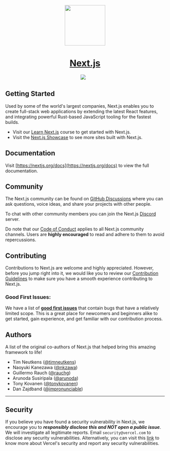 <p align="center">
  <a href="https://nextjs.org">
    <picture>
      <source media="(prefers-color-scheme: dark)" srcset="https://assets.vercel.com/image/upload/v1662130559/nextjs/Icon_dark_background.png">
      <img src="https://assets.vercel.com/image/upload/v1662130559/nextjs/Icon_light_background.png" height="128">
    </picture>
    <h1 align="center">Next.js</h1>
  </a>
</p>

<p align="center">
  <a aria-label="Vercel logo" href="https://vercel.com"><img src="https://img.shields.io/badge/MADE%20BY%20Vercel-000000.svg?style=for-the-badge&logo=Vercel&labelColor=000"></a>
  <a aria-label="NPM version" href="https://www.npmjs.com/package/next"><img alt="" src="https://img.shields.io/npm/v/next.svg?style=for-the-badge&labelColor=000000"></a>
  <a aria-label="License" href="https://github.com/vercel/next.js/blob/canary/license.md"><img alt="" src="https://img.shields.io/npm/l/next.svg?style=for-the-badge&labelColor=000000"></a>
  <a aria-label="Join the community on GitHub" href="https://github.com/vercel/next.js/discussions"><img alt="" src="https://img.shields.io/badge/Join%20the%20community-blueviolet.svg?style=for-the-badge&logo=Next.js&labelColor=000000&logoWidth=20"></a>
</p>

## Getting Started

Used by some of the world's largest companies, Next.js enables you to create full-stack web applications by extending the latest React features, and integrating powerful Rust-based JavaScript tooling for the fastest builds.

- Visit our [Learn Next.js](https://nextjs.org/learn) course to get started with Next.js.
- Visit the [Next.js Showcase](https://nextjs.org/showcase) to see more sites built with Next.js.

## Documentation

Visit [https://nextjs.org/docs](https://nextjs.org/docs) to view the full documentation.

## Community

The Next.js community can be found on [GitHub Discussions](https://github.com/vercel/next.js/discussions) where you can ask questions, voice ideas, and share your projects with other people.

To chat with other community members you can join the Next.js [Discord](https://nextjs.org/discord) server.

Do note that our [Code of Conduct](https://github.com/vercel/next.js/blob/canary/CODE_OF_CONDUCT.md) applies to all Next.js community channels. Users are **highly encouraged** to read and adhere to them to avoid repercussions.

## Contributing

Contributions to Next.js are welcome and highly appreciated. However, before you jump right into it, we would like you to review our [Contribution Guidelines](/contributing.md) to make sure you have a smooth experience contributing to Next.js.

### Good First Issues:

We have a list of **[good first issues](https://github.com/vercel/next.js/labels/good%20first%20issue)** that contain bugs that have a relatively limited scope. This is a great place for newcomers and beginners alike to get started, gain experience, and get familiar with our contribution process.

## Authors

A list of the original co-authors of Next.js that helped bring this amazing framework to life!

- Tim Neutkens ([@timneutkens](https://x.com/timneutkens))
- Naoyuki Kanezawa ([@nkzawa](https://x.com/nkzawa))
- Guillermo Rauch ([@rauchg](https://x.com/rauchg))
- Arunoda Susiripala ([@arunoda](https://x.com/arunoda))
- Tony Kovanen ([@tonykovanen](https://x.com/tonykovanen))
- Dan Zajdband ([@impronunciable](https://x.com/impronunciable))

---

## Security

If you believe you have found a security vulnerability in Next.js, we encourage you to **_responsibly disclose this and NOT open a public issue_**. We will investigate all legitimate reports. Email `security@vercel.com` to disclose any security vulnerabilities. Alternatively, you can visit this [link](https://vercel.com/security) to know more about Vercel's security and report any security vulnerabilities.